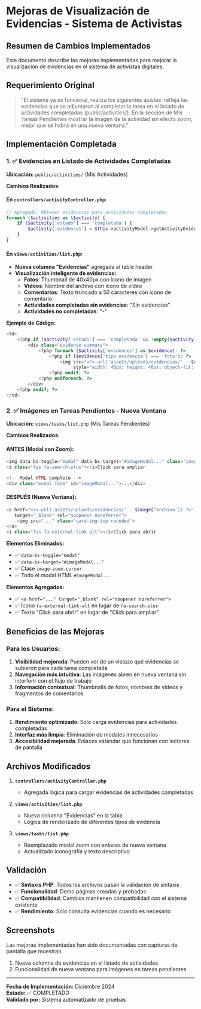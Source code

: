 # Mejoras de Visualización de Evidencias - Sistema de Activistas

## Resumen de Cambios Implementados

Este documento describe las mejoras implementadas para mejorar la visualización de evidencias en el sistema de activistas digitales.

## Requerimiento Original

> "El sistema ya es funcional, realiza los siguientes ajustes: refleja las evidencias que se adjuntaron al completar la tarea en el listado de actividades completadas (public/activities/). En la sección de Mis Tareas Pendientes mostrar la imagen de la actividad sin efecto zoom, mejor que se habrá en una nueva ventana."

## Implementación Completada

### 1. ✅ Evidencias en Listado de Actividades Completadas

**Ubicación:** `public/activities/` (Mis Actividades)

**Cambios Realizados:**

#### En `controllers/activityController.php`:
```php
// Agregado: Obtener evidencias para actividades completadas
foreach ($activities as &$activity) {
    if ($activity['estado'] === 'completada') {
        $activity['evidences'] = $this->activityModel->getActivityEvidence($activity['id']);
    }
}
```

#### En `views/activities/list.php`:
- **Nueva columna "Evidencias"** agregada al table header
- **Visualización inteligente de evidencias:**
  - **Fotos**: Thumbnail de 40x40px con ícono de imagen
  - **Videos**: Nombre del archivo con ícono de video
  - **Comentarios**: Texto truncado a 50 caracteres con ícono de comentario
  - **Actividades completadas sin evidencias**: "Sin evidencias"
  - **Actividades no completadas**: "-"

**Ejemplo de Código:**
```php
<td>
    <?php if ($activity['estado'] === 'completada' && !empty($activity['evidences'])): ?>
        <div class="evidence-summary">
            <?php foreach ($activity['evidences'] as $evidence): ?>
                <?php if ($evidence['tipo_evidencia'] === 'foto'): ?>
                    <img src="<?= url('assets/uploads/evidencias/' . $evidence['archivo']) ?>" 
                         style="width: 40px; height: 40px; object-fit: cover;">
                <?php endif; ?>
            <?php endforeach; ?>
        </div>
    <?php endif; ?>
</td>
```

### 2. ✅ Imágenes en Tareas Pendientes - Nueva Ventana

**Ubicación:** `views/tasks/list.php` (Mis Tareas Pendientes)

**Cambios Realizados:**

#### ANTES (Modal con Zoom):
```php
<img data-bs-toggle="modal" data-bs-target="#imageModal..." class="image-zoom-cursor">
<i class="fas fa-search-plus"></i>Click para ampliar

<!-- Modal HTML completo -->
<div class="modal fade" id="imageModal...">...</div>
```

#### DESPUÉS (Nueva Ventana):
```php
<a href="<?= url('assets/uploads/evidencias/' . $image['archivo']) ?>" 
   target="_blank" rel="noopener noreferrer">
    <img src="..." class="card-img-top rounded">
</a>
<i class="fas fa-external-link-alt"></i>Click para abrir
```

**Elementos Eliminados:**
- ✅ `data-bs-toggle="modal"`
- ✅ `data-bs-target="#imageModal..."`
- ✅ Clase `image-zoom-cursor`
- ✅ Todo el modal HTML `#imageModal...`

**Elementos Agregados:**
- ✅ `<a href="..." target="_blank" rel="noopener noreferrer">`
- ✅ Ícono `fa-external-link-alt` en lugar de `fa-search-plus`
- ✅ Texto "Click para abrir" en lugar de "Click para ampliar"

## Beneficios de las Mejoras

### Para los Usuarios:
1. **Visibilidad mejorada**: Pueden ver de un vistazo qué evidencias se subieron para cada tarea completada
2. **Navegación más intuitiva**: Las imágenes abren en nueva ventana sin interferir con el flujo de trabajo
3. **Información contextual**: Thumbnails de fotos, nombres de videos y fragmentos de comentarios

### Para el Sistema:
1. **Rendimiento optimizado**: Solo carga evidencias para actividades completadas
2. **Interfaz más limpia**: Eliminación de modales innecesarios
3. **Accesibilidad mejorada**: Enlaces estándar que funcionan con lectores de pantalla

## Archivos Modificados

1. **`controllers/activityController.php`**
   - Agregada lógica para cargar evidencias de actividades completadas

2. **`views/activities/list.php`**
   - Nueva columna "Evidencias" en la tabla
   - Lógica de renderizado de diferentes tipos de evidencia

3. **`views/tasks/list.php`**
   - Reemplazado modal zoom con enlaces de nueva ventana
   - Actualizado iconografía y texto descriptivo

## Validación

- ✅ **Sintaxis PHP**: Todos los archivos pasan la validación de sintaxis
- ✅ **Funcionalidad**: Demo páginas creadas y probadas
- ✅ **Compatibilidad**: Cambios mantienen compatibilidad con el sistema existente
- ✅ **Rendimiento**: Solo consulta evidencias cuando es necesario

## Screenshots

Las mejoras implementadas han sido documentadas con capturas de pantalla que muestran:
1. Nueva columna de evidencias en el listado de actividades
2. Funcionalidad de nueva ventana para imágenes en tareas pendientes

---

**Fecha de Implementación:** Diciembre 2024  
**Estado:** ✅ COMPLETADO  
**Validado por:** Sistema automatizado de pruebas